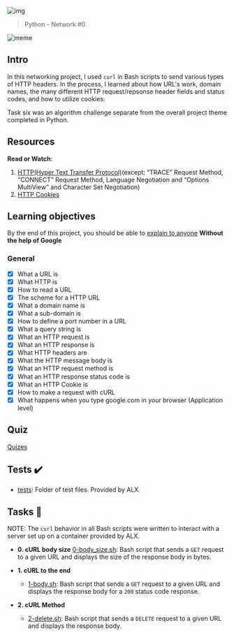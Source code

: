 ![img](https://assets.imaginablefutures.com/media/images/ALX_Logo.max-200x150.png)

> Python - Network #0

![meme](http://www.quickmeme.com/img/6a/6ac5d6205b48a3387e6013d4c2bbeb6e778cd422df3d26ecb54c8f78726f5e04.jpg)

## Intro

In this networking project, I used `curl` in Bash scripts to send various types
of HTTP headers. In the process, I learned about how URL's work, domain names,
the many different HTTP request/repsonse header fields and status codes, and
how to utilize cookies.

Task six was an algorithm challenge separate from the overall project theme
completed in Python.

## Resources

**Read or Watch**:

1. [HTTP(Hyper Text Transfer Protocol)](https://www3.ntu.edu.sg/home/ehchua/programming/webprogramming/HTTP_Basics.html)(except: “TRACE” Request Method, “CONNECT” Request Method, Language Negotiation and “Options MultiView” and Character Set Negotiation)
2. [HTTP Cookies](https://developer.mozilla.org/en-US/docs/Web/HTTP/Cookies)

## Learning objectives

By the end of this project, you should be able to [explain to anyone](https://fs.blog/feynman-learning-technique/) **Without the help of Google**

### General

- [x] What a URL is
- [x] What HTTP is
- [x] How to read a URL
- [x] The scheme for a HTTP URL
- [x] What a domain name is
- [x] What a sub-domain is
- [x] How to define a port number in a URL
- [x] What a query string is
- [x] What an HTTP request is
- [x] What an HTTP response is
- [x] What HTTP headers are
- [x] What the HTTP message body is
- [x] What an HTTP request method is
- [x] What an HTTP response status code is
- [x] What an HTTP Cookie is
- [x] How to make a request with cURL
- [x] What happens when you type google.com in your browser (Application level)

## Quiz

[Quizes](./quiz.md)

## Tests :heavy_check_mark:

- [tests](./tests): Folder of test files. Provided by ALX.

## Tasks :page_with_curl:

NOTE: The `curl` behavior in all Bash scripts were written to interact with a
server set up on a container provided by ALX.

- **0. cURL body size**
  [0-body_size.sh](./0-body_size.sh): Bash script that sends a `GET` request to
  a given URL and displays the size of the response body in bytes.

* **1. cURL to the end**

  - [1-body.sh](./1-body.sh): Bash script that sends a `GET` request to a given
    URL and displays the response body for a `200` status code response.

* **2. cURL Method**
  - [2-delete.sh](./2-delete.sh): Bash script that sends a `DELETE` request to
    a given URL and displays the response body.
